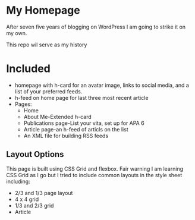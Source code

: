 # My Homepage

After seven five years of blogging on WordPress I am going to strike it on my own.

This repo wil serve as my history

# Included
* homepage with h-card for an avatar image, links to social media, and a list of your preferred feeds.
* h-feed on home page for last three most recent article
* Pages:
  * Home
  * About Me-Extended h-card
  * Publications page-List your vita, set up for APA 6
  * Article page-an h-feed of articls on the list
  * An XML file for building RSS feeds


## Layout Options

This page is built using CSS Grid and flexbox. Fair warning I am learning CSS Grid as I go but I tried to include common layouts in the style sheet including:
* 2/3 and 1/3 page layout
* 4 x 4 grid
* 1/3 and 2/3 grid
* Article 

